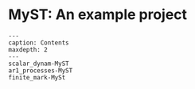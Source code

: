 # MyST: An example project

```{toctree}
---
caption: Contents
maxdepth: 2
---
scalar_dynam-MyST
ar1_processes-MyST
finite_mark-MySt
```